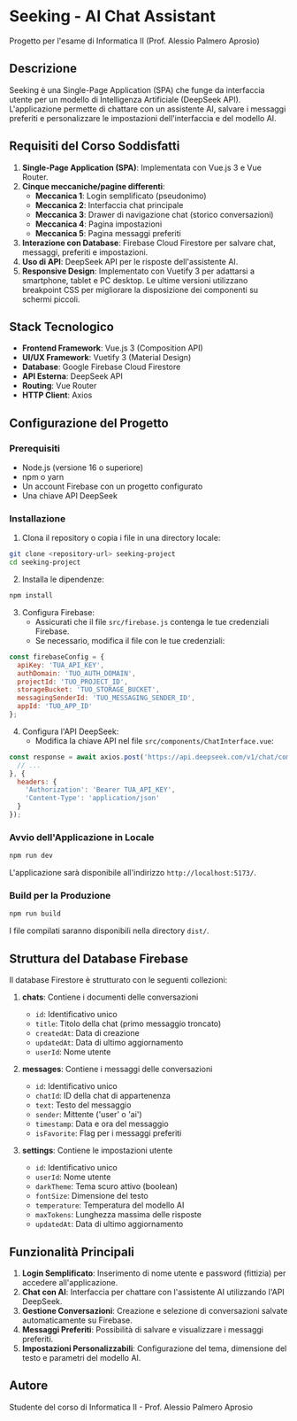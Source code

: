 # Seeking - AI Chat Assistant

Progetto per l'esame di Informatica II (Prof. Alessio Palmero Aprosio)

## Descrizione

Seeking è una Single-Page Application (SPA) che funge da interfaccia utente per un modello di Intelligenza Artificiale (DeepSeek API). L'applicazione permette di chattare con un assistente AI, salvare i messaggi preferiti e personalizzare le impostazioni dell'interfaccia e del modello AI.

## Requisiti del Corso Soddisfatti

1. **Single-Page Application (SPA)**: Implementata con Vue.js 3 e Vue Router.
2. **Cinque meccaniche/pagine differenti**:
   - **Meccanica 1**: Login semplificato (pseudonimo)
   - **Meccanica 2**: Interfaccia chat principale
   - **Meccanica 3**: Drawer di navigazione chat (storico conversazioni)
   - **Meccanica 4**: Pagina impostazioni
   - **Meccanica 5**: Pagina messaggi preferiti
3. **Interazione con Database**: Firebase Cloud Firestore per salvare chat, messaggi, preferiti e impostazioni.
4. **Uso di API**: DeepSeek API per le risposte dell'assistente AI.
5. **Responsive Design**: Implementato con Vuetify 3 per adattarsi a smartphone, tablet e PC desktop.
   Le ultime versioni utilizzano breakpoint CSS per migliorare la disposizione dei componenti su schermi piccoli.

## Stack Tecnologico

- **Frontend Framework**: Vue.js 3 (Composition API)
- **UI/UX Framework**: Vuetify 3 (Material Design)
- **Database**: Google Firebase Cloud Firestore
- **API Esterna**: DeepSeek API
- **Routing**: Vue Router
- **HTTP Client**: Axios

## Configurazione del Progetto

### Prerequisiti

- Node.js (versione 16 o superiore)
- npm o yarn
- Un account Firebase con un progetto configurato
- Una chiave API DeepSeek

### Installazione

1. Clona il repository o copia i file in una directory locale:

```bash
git clone <repository-url> seeking-project
cd seeking-project
```

2. Installa le dipendenze:

```bash
npm install
```

3. Configura Firebase:
   - Assicurati che il file `src/firebase.js` contenga le tue credenziali Firebase.
   - Se necessario, modifica il file con le tue credenziali:

```javascript
const firebaseConfig = {
  apiKey: 'TUA_API_KEY',
  authDomain: 'TUO_AUTH_DOMAIN',
  projectId: 'TUO_PROJECT_ID',
  storageBucket: 'TUO_STORAGE_BUCKET',
  messagingSenderId: 'TUO_MESSAGING_SENDER_ID',
  appId: 'TUO_APP_ID'
};
```

4. Configura l'API DeepSeek:
   - Modifica la chiave API nel file `src/components/ChatInterface.vue`:

```javascript
const response = await axios.post('https://api.deepseek.com/v1/chat/completions', {
  // ...
}, {
  headers: {
    'Authorization': 'Bearer TUA_API_KEY',
    'Content-Type': 'application/json'
  }
});
```

### Avvio dell'Applicazione in Locale

```bash
npm run dev
```

L'applicazione sarà disponibile all'indirizzo `http://localhost:5173/`.

### Build per la Produzione

```bash
npm run build
```

I file compilati saranno disponibili nella directory `dist/`.

## Struttura del Database Firebase

Il database Firestore è strutturato con le seguenti collezioni:

1. **chats**: Contiene i documenti delle conversazioni
   - `id`: Identificativo unico
   - `title`: Titolo della chat (primo messaggio troncato)
   - `createdAt`: Data di creazione
   - `updatedAt`: Data di ultimo aggiornamento
   - `userId`: Nome utente

2. **messages**: Contiene i messaggi delle conversazioni
   - `id`: Identificativo unico
   - `chatId`: ID della chat di appartenenza
   - `text`: Testo del messaggio
   - `sender`: Mittente ('user' o 'ai')
   - `timestamp`: Data e ora del messaggio
   - `isFavorite`: Flag per i messaggi preferiti

3. **settings**: Contiene le impostazioni utente
   - `id`: Identificativo unico
   - `userId`: Nome utente
   - `darkTheme`: Tema scuro attivo (boolean)
   - `fontSize`: Dimensione del testo
   - `temperature`: Temperatura del modello AI
   - `maxTokens`: Lunghezza massima delle risposte
   - `updatedAt`: Data di ultimo aggiornamento

## Funzionalità Principali

1. **Login Semplificato**: Inserimento di nome utente e password (fittizia) per accedere all'applicazione.
2. **Chat con AI**: Interfaccia per chattare con l'assistente AI utilizzando l'API DeepSeek.
3. **Gestione Conversazioni**: Creazione e selezione di conversazioni salvate automaticamente su Firebase.
4. **Messaggi Preferiti**: Possibilità di salvare e visualizzare i messaggi preferiti.
5. **Impostazioni Personalizzabili**: Configurazione del tema, dimensione del testo e parametri del modello AI.

## Autore

Studente del corso di Informatica II - Prof. Alessio Palmero Aprosio


